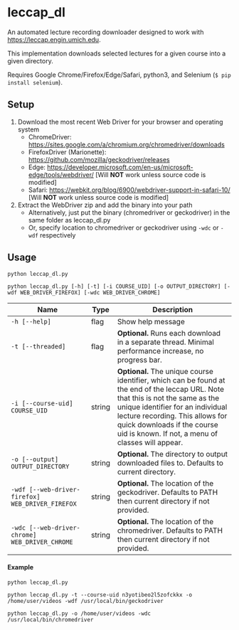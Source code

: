 # leccap_dl

An automated lecture recording downloader designed to work with https://leccap.engin.umich.edu.

This implementation downloads selected lectures for a given course into a given directory.

Requires Google Chrome/Firefox/Edge/Safari, python3, and Selenium (`$ pip install selenium`).

## Setup

1. Download the most recent Web Driver for your browser and operating system
    * ChromeDriver: https://sites.google.com/a/chromium.org/chromedriver/downloads
    * FirefoxDriver (Marionette): https://github.com/mozilla/geckodriver/releases
    * Edge: https://developer.microsoft.com/en-us/microsoft-edge/tools/webdriver/ [Will **NOT** work unless source code is modified]
    * Safari: https://webkit.org/blog/6900/webdriver-support-in-safari-10/ [Will **NOT** work unless source code is modified]
2. Extract the WebDriver zip and add the binary into your path
    * Alternatively, just put the binary (chromedriver or geckodriver) in the same folder as leccap_dl.py
    * Or, specify location to chromedriver or geckodriver using `-wdc` or `-wdf` respectively

## Usage
`python leccap_dl.py`

`python leccap_dl.py [-h] [-t] [-i COURSE_UID] [-o OUTPUT_DIRECTORY] [-wdf WEB_DRIVER_FIREFOX] [-wdc WEB_DRIVER_CHROME]`

**Name** | **Type** | **Description**
--- | --- | ---
`-h [--help]` | flag | Show help message
`-t [--threaded]`| flag | **Optional.** Runs each download in a separate thread. Minimal performance increase, no progress bar.
`-i [--course-uid] COURSE_UID` | string | **Optional.** The unique course identifier, which can be found at the end of the leccap URL. Note that this is not the same as the unique identifier for an individual lecture recording. This allows for quick downloads if the course uid is known. If not, a menu of classes will appear.
`-o [--output] OUTPUT_DIRECTORY` | string | **Optional.** The directory to output downloaded files to. Defaults to current directory.
`-wdf [--web-driver-firefox] WEB_DRIVER_FIREFOX` | string | **Optional.** The location of the geckodriver. Defaults to PATH then current directory if not provided.
`-wdc [--web-driver-chrome] WEB_DRIVER_CHROME` | string | **Optional.** The location of the chromedriver. Defaults to PATH then current directory if not provided.



#### Example
`python leccap_dl.py`

`python leccap_dl.py -t --course-uid n3yotibeo2l5zofckkx -o /home/user/videos -wdf /usr/local/bin/geckodriver`

`python leccap_dl.py -o /home/user/videos -wdc /usr/local/bin/chromedriver`
